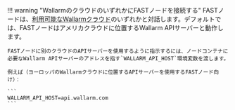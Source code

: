 !!! warning "WallarmのクラウドのいずれかにFASTノードを接続する"
    FASTノードは、[利用可能なWallarmクラウド](../../CLOUD-LIST.ja.md)のいずれかと対話します。デフォルトでは、FASTノードはアメリカクラウドに位置するWallarm APIサーバーと動作します。
    
    FASTノードに別のクラウドのAPIサーバーを使用するように指示するには、ノードコンテナに必要なWallarm APIサーバーのアドレスを指す`WALLARM_API_HOST`環境変数を渡します。
    
    例えば（ヨーロッパのWallarmクラウドに位置するAPIサーバーを使用するFASTノード向け）：

    ```
    WALLARM_API_HOST=api.wallarm.com      
    ```